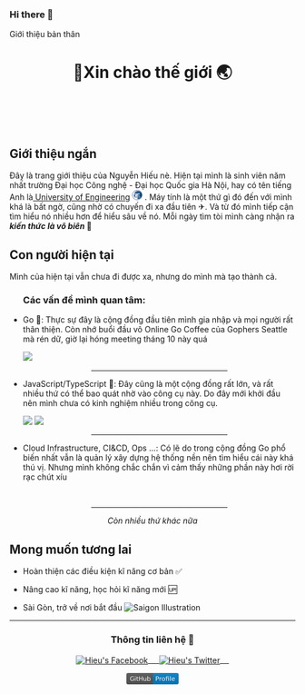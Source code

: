 ### Hi there 👋
   Giới thiệu bản thân

<body>
    <header>
        <h1>
            &#128075;Xin chào&nbsp;thế giới&nbsp;&#127759;
        </h1>
    </header>
    <br>
    <section id="short-intro">
        <h2>Giới thiệu ngắn</h2>
        <p id="short-intro-p">
            Đây là trang giới thiệu của Nguyễn Hiếu nè. Hiện tại mình là sinh viên năm nhất trường Đại học Công nghệ -
            Đại học Quốc gia Hà Nội, hay có tên tiếng Anh là<a href="https://uet.vnu.edu.vn"> University of
                Engineering</a>&nbsp;<img src="logo2_new.png" alt="UET logo" width="18px"/> . Máy tính là một thứ gì đó đến với mình khá là bất ngờ, cũng nhờ có chuyến
            đi xa đầu tiên&nbsp;&#9992;. Và từ đó mình tiếp cận tìm hiểu nó nhiều hơn để hiểu sâu về nó. Mỗi ngày tìm
            tòi mình càng nhận ra <em><b>kiến thức là vô biên&nbsp;</b></em>&#129327;
        </p>
    </section>
    <section id="current">
        <h2>
            Con người hiện tại
        </h2>
        <p>
            Mình của hiện tại vẫn chưa đi được xa, nhưng do mình mà tạo thành cả.
        </p>
        <ul id="interest">
            <h3>
                Các vấn đề mình quan tâm:
            </h3>
            <li class="interest-item">
                <p>Go &#128153;: Thực sự đây là cộng đồng đầu tiên mình gia nhập và mọi người rất thân
                    thiện. Còn nhớ buổi đầu vô Online Go Coffee của Gophers Seattle mà rén dữ, giờ lại hóng meeting
                    tháng 10 này
                    quá </p>
                <a href="https://go.dev/" target="_blank"><img height="50"
                        src="https://go.dev/images/gophers/pilot-bust.svg"></a>
                <br>
               <div align="center"><hr width="50%"></div>
            </li>
            <li class="interest-item">
                <p>
                    JavaScript/TypeScript &#128155;: Đây cũng là một cộng đồng rất lớn, và rất nhiều thứ có thể bao quát
                    nhờ vào công cụ này. Do đây mới khởi đầu nên mình chưa có kinh nghiệm nhiều trong công cụ.
                </p>
                <a href="https://www.javascript.com/" target="_blank"><img height="50"
                        src="https://seeklogo.com/images/J/javascript-js-logo-2949701702-seeklogo.com.png"></a>
                <a href="https://www.typescriptlang.org/" target="_blank"><img height="50"
                        src="https://www.vectorlogo.zone/logos/typescriptlang/typescriptlang-icon.svg"></a>
                <br>
                <div align="center"><hr width="50%"></div>
            </li>
            <li class="interest-item">
                <p>
                    Cloud Infrastructure, CI&CD, Ops ...: Có lẽ do trong cộng đồng Go phổ biến nhất vẫn là quản lý xây dựng
                    hệ thống nền nên tìm hiểu cái này khá thú vị. Nhưng mình không chắc chắn vì cảm thấy những phần này
                    hơi rời rạc chút xíu
                </p>
                <br>
                <div align="center"><hr width="50%"></div>
            </li>
        </ul>
        <div align="center"><i>Còn nhiều thứ khác nữa</i></div>
    </section>
    <section id="vision">
        <h2>
            Mong muốn tương lai
        </h2>
        <ul id="list-vision">
            <li class="vision-item">
                <p>Hoàn thiện các điều kiện kĩ năng cơ bản&nbsp;&#9989;</p>
            </li>
            <li class="vision-item">
                <p>Nâng cao kĩ năng, học hỏi kĩ năng mới&nbsp;&#127385;</p>
            </li>
            <li class="vision-item">
                <p>
                    Sài Gòn, trở về nơi bắt đầu&nbsp;<img
                        src="https://i.pinimg.com/originals/55/64/1f/55641f1f699bb0259081965249f66696.png"
                        alt="Saigon Illustration" width="20px">
                </p>
            </li>
        </ul>
        <hr>
    </section>
    <section id="contact">
        <div align="center">
            <h3 align="center">Thông tin liên hệ&nbsp;&#129309;
            </h3>
        </div>
        <p align="center">
            <a href="https://fb.com/hehecoi222" target="blank">
                <img align="center" alt="Hieu's Facebook" width="30px"
                    src="https://www.vectorlogo.zone/logos/facebook/facebook-icon.svg" /> &nbsp; &nbsp;
            </a>
            <a href="https://twitter.com/hehecoi222" target="blank">
                <img align="center" alt="Hieu's Twitter" width="30px"
                    src="https://www.vectorlogo.zone/logos/twitter/twitter-official.svg" /> &nbsp; &nbsp;
            </a>
        </p>
        <p align="center"><a href="https://github.com/hehecoi222"><svg xmlns="http://www.w3.org/2000/svg"
                    xmlns:xlink="http://www.w3.org/1999/xlink" width="92" height="20" role="img"
                    aria-label="GitHub: Profile">
                    <title>GitHub: Profile</title>
                    <linearGradient id="s" x2="0" y2="100%">
                        <stop offset="0" stop-color="#bbb" stop-opacity=".1" />
                        <stop offset="1" stop-opacity=".1" />
                    </linearGradient>
                    <clipPath id="r">
                        <rect width="92" height="20" rx="3" fill="#fff" />
                    </clipPath>
                    <g clip-path="url(#r)">
                        <rect width="47" height="20" fill="#555" />
                        <rect x="47" width="45" height="20" fill="#007ec6" />
                        <rect width="92" height="20" fill="url(#s)" />
                    </g>
                    <g fill="#fff" text-anchor="middle" font-family="Verdana,Geneva,DejaVu Sans,sans-serif"
                        text-rendering="geometricPrecision" font-size="110"><text aria-hidden="true" x="245" y="150"
                            fill="#010101" fill-opacity=".3" transform="scale(.1)" textLength="370">GitHub</text><text
                            x="245" y="140" transform="scale(.1)" fill="#fff" textLength="370">GitHub</text><text
                            aria-hidden="true" x="685" y="150" fill="#010101" fill-opacity=".3" transform="scale(.1)"
                            textLength="350">Profile</text><text x="685" y="140" transform="scale(.1)" fill="#fff"
                            textLength="350">Profile</text></g>
                </svg></a></p>
    </section>
</body>

</html>
